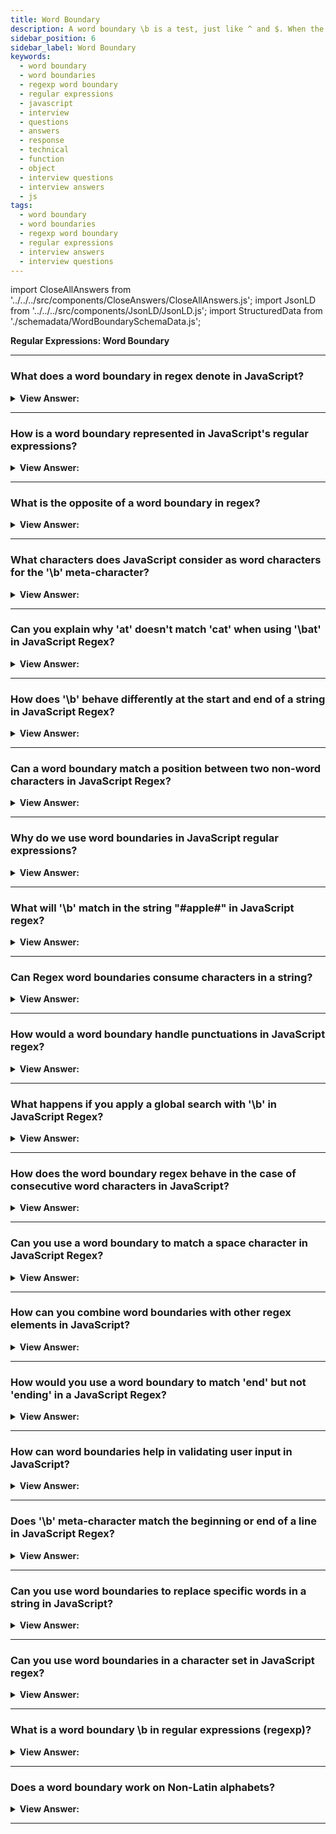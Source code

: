 ```yaml
---
title: Word Boundary
description: A word boundary \b is a test, just like ^ and $. When the regexp engine comes across \b, it checks that the position in the string is a word boundary.
sidebar_position: 6
sidebar_label: Word Boundary
keywords:
  - word boundary
  - word boundaries
  - regexp word boundary
  - regular expressions
  - javascript
  - interview
  - questions
  - answers
  - response
  - technical
  - function
  - object
  - interview questions
  - interview answers
  - js
tags:
  - word boundary
  - word boundaries
  - regexp word boundary
  - regular expressions
  - interview answers
  - interview questions
---
```


import CloseAllAnswers from '../../../src/components/CloseAnswers/CloseAllAnswers.js';
import JsonLD from '../../../src/components/JsonLD/JsonLD.js';
import StructuredData from './schemadata/WordBoundarySchemaData.js';

<JsonLD data={StructuredData} />

<head>
  <title>Word Boundary | Regular Expressions Interview Questions</title>
</head>

**Regular Expressions: Word Boundary**

<CloseAllAnswers />

---

### What does a word boundary in regex denote in JavaScript?

<details>
  <summary><strong>View Answer:</strong></summary>
  <div>
  <div><strong>Interview Response:</strong> It represents a position where a word character is not followed or preceded by another word character.
  </div>
  </div>
</details>

---

### How is a word boundary represented in JavaScript's regular expressions?

<details>
  <summary><strong>View Answer:</strong></summary>
  <div>
  <div><strong>Interview Response:</strong> In Regex, Word boundaries are represented by the '\b' meta-character.
  </div><br />
  <div><strong>Technical Response:</strong> A word boundary in JavaScript's regular expressions is represented by the `\b` character sequence. It denotes a position where a word character is not followed or preceded by another word-character. This position can be at the start or end of a string, or between a word character and a non-word character.
  </div><br />
  <div><strong className="codeExample">Code Example:</strong><br /><br />

  <div></div>

```javascript
let str = "Hello, welcome to HelloJavaScript. HelloJavaScript is great!";
let regex = /\bHelloJavaScript\b/g; 

let matches = str.match(regex);

console.log(matches); // prints: [ 'HelloJavaScript', 'HelloJavaScript' ]
```

In this example, the regular expression `/\bHelloJavaScript\b/g` matches the word "HelloJavaScript" where it appears as a whole word (not part of another word). The `g` at the end of the regular expression indicates a global search (find all matches rather than stopping after the first match).

If we didn't use the word boundary `\b`, we would also match words that contain "HelloJavaScript" as a substring. For example:

```javascript
let str = "Hello, welcome to HelloJavaScript. HelloJavaScript is great!";
let regex = /HelloJavaScript/g;

let matches = str.match(regex);

console.log(matches); // prints: [ 'HelloJavaScript', 'HelloJavaScript' ]
```

Here, the regular expression `/HelloJavaScript/g` matches both "HelloJavaScript" and "HelloJavaScript" because we didn't specify the word boundary.

  </div>
  </div>
</details>

---

### What is the opposite of a word boundary in regex?

<details>
  <summary><strong>View Answer:</strong></summary>
  <div>
  <div><strong>Interview Response:</strong> In Regex, The '\B' meta-character matches a non-word boundary position.
  </div><br />
  <div><strong>Technical Response:</strong> The opposite of a word boundary in regular expressions is denoted by `\B`. While `\b` matches the position where a word character is not followed or preceded by another word character, `\B` matches the position where a word character is followed or preceded by another word character.
  </div><br />
  <div><strong className="codeExample">Code Example:</strong><br /><br />

  <div></div>

```javascript
let str = "Hello, welcome to HelloJavaScript. HelloJavaScriptProgramming is great!";
let regex = /\BHelloJavaScript\B/g;

let matches = str.match(regex);

console.log(matches); // prints: [ 'HelloJavaScript' ]
```

In this example, the regular expression `/\BHelloJavaScript\B/g` matches "HelloJavaScript" only when it's part of another word, like "HelloJavaScriptProgramming". The `g` at the end of the regular expression indicates a global search (find all matches rather than stopping after the first match).

If the string was "Hello, welcome to HelloJavaScript. HelloJavaScript is great!", the same regex would not match "HelloJavaScript" because in this case, "HelloJavaScript" is not part of another word, it stands alone:

```javascript
let str = "Hello, welcome to HelloJavaScript. HelloJavaScript is great!";
let regex = /\BHelloJavaScript\B/g;

let matches = str.match(regex);

console.log(matches); // prints: null
```

In this case, there is no match, so the `match` function returns `null`.

  </div>
  </div>
</details>

---

### What characters does JavaScript consider as word characters for the '\b' meta-character?

<details>
  <summary><strong>View Answer:</strong></summary>
  <div>
  <div><strong>Interview Response:</strong> JavaScript considers alphanumeric characters (A-Z, a-z, 0-9) and the underscore (_) as word characters.
  </div><br />
  <div><strong className="codeExample">Code Example:</strong><br /><br />

  <div></div>

```js
let str = "Hello, world! This is sample text with_123 some word boundaries.";
let regex = /\b\w+\b/g;

let matches = str.match(regex);

console.log(matches); 
// prints: "Hello", "world", "This", "is", "sample", "text", "with_123", "some", "word", "boundaries"]
```

Note that characters other than alphanumeric characters and the underscore are considered non-word characters by \b. Therefore, if a word is followed or preceded by any non-word character, it is considered a word boundary.

```javascript
let str = "Hello, world! This is a sample-text with_123 some word-boundaries.";
let regex = /\b\w+\b/g;

let matches = str.match(regex);

console.log(matches); // prints: [ 'Hello', 'world', 'This', 'is', 'a', 'sample', 'text', 'with_123', 'some', 'word', 'boundaries' ]
```

In this case, the words "sample-text" and "word-boundaries" are treated as separate words because they are separated by non-word characters (`-` and `-`, respectively).

  </div>
  </div>
</details>

---

### Can you explain why 'at' doesn't match 'cat' when using '\bat' in JavaScript Regex?

<details>
  <summary><strong>View Answer:</strong></summary>
  <div>
  <div><strong>Interview Response:</strong> The '\bat' specifies a word boundary before 'at', but 'c' before 'at' in 'cat' forms a word, violating the boundary.
  </div><br />
  <div><strong className="codeExample">Code Example:</strong><br /><br />

  <div></div>

```js
let str = "cat in the hat";
let regex = /\bat\b/g;

let matches = str.match(regex);

console.log(matches);  // output: null
```

  </div>
  </div>
</details>

---

### How does '\b' behave differently at the start and end of a string in JavaScript Regex?

<details>
  <summary><strong>View Answer:</strong></summary>
  <div>
  <div><strong>Interview Response:</strong> At the start, '\b' matches if the first character is a word character. At the end, it matches if the last character is a word character.
  </div><br />
  <div><strong className="codeExample">Code Example:</strong><br /><br />

  <div></div>

```js
// Using '\b' at the start of a string
const regexStart = /\bfoo/;
console.log(regexStart.test('foo bar')); // Output: true
console.log(regexStart.test('foobar')); // Output: true

// Using '\b' at the end of a string
const regexEnd = /bar\b/;
console.log(regexEnd.test('foo bar')); // Output: true
console.log(regexEnd.test('barfoo')); // Output: false
```

  </div>
  </div>
</details>

---

### Can a word boundary match a position between two non-word characters in JavaScript Regex?

<details>
  <summary><strong>View Answer:</strong></summary>
  <div>
  <div><strong>Interview Response:</strong> No, it matches between a word character and a non-word character or at the start or end of a string.
  </div><br />
  <div><strong className="codeExample">Code Example:</strong><br /><br />

  <div></div>

```js
const regex = /\bfoo\b/;
console.log(regex.test('foo'));         // Output: true
console.log(regex.test('foo bar'));     // Output: true
console.log(regex.test('foobar'));      // Output: false
console.log(regex.test('foo_bar'));     // Output: false
console.log(regex.test('foo123'));      // Output: false
console.log(regex.test('123 foo 456'));   // Output: true
```

  </div>
  </div>
</details>

---

### Why do we use word boundaries in JavaScript regular expressions?

<details>
  <summary><strong>View Answer:</strong></summary>
  <div>
  <div><strong>Interview Response:</strong> Word boundaries are used to perform whole-word matches, preventing partial matches within larger words.
  </div>
  </div>
</details>

---

### What will '\b' match in the string "#apple#" in JavaScript regex?

<details>
  <summary><strong>View Answer:</strong></summary>
  <div>
  <div><strong>Interview Response:</strong> The '\b' matches positions before 'a' and after 'e' because these are boundaries between word and non-word characters.
  </div><br />
  <div><strong className="codeExample">Code Example:</strong><br /><br />

  <div></div>

```js
let str = '#apple#'
const regex = /\bapple\b/;
const match = str.match(regex);
console.log(match); // output: ["apple"]
console.log(regex.test('#apple#'));  // Output: true
```

  </div>
  </div>
</details>

---

### Can Regex word boundaries consume characters in a string?

<details>
  <summary><strong>View Answer:</strong></summary>
  <div>
  <div><strong>Interview Response:</strong> No, word boundaries do not consume characters, they match positions in a string.
  </div>
  </div>
</details>

---

### How would a word boundary handle punctuations in JavaScript regex?

<details>
  <summary><strong>View Answer:</strong></summary>
  <div>
  <div><strong>Interview Response:</strong> Punctuations are treated as a non-word character. A word boundary can match the position before the word or after, near punctuation.
  </div><br />
  <div><strong className="codeExample">Code Example:</strong><br /><br />

  <div></div>

```js
const regex = /\bfoo\b/;
console.log(regex.test('foo!bar'));  // Output: true
console.log(regex.test('foo!'));  // Output: true
console.log(regex.test('bar?foo')); // Output: true
console.log(regex.test('bar.foo')); // Output: true

////////////////////////////////////

let str = 'bar?foo'
const regex = /\bfoo\b/;
const match = str.match(regex)
console.log(match); // ["foo"]
```

  </div>
  </div>
</details>

---

### What happens if you apply a global search with '\b' in JavaScript Regex?

<details>
  <summary><strong>View Answer:</strong></summary>
  <div>
  <div><strong>Interview Response:</strong> In JavaScript, the \b meta-character in regex is used as a word boundary. This essentially means that the regex will match the position where a word character is not followed or preceded by another word-character, such as between a letter and a space.
  </div><br />
  <div><strong className="codeExample">Code Example:</strong><br /><br />

  <div></div>

```js
let text = "I like apple. I love to eat an apple. The apple is red.";
let regex = /\bapple\b/g;

let result = text.match(regex);

console.log(result); // This will output: [ 'apple', 'apple', 'apple' ]
```

  </div>
  </div>
</details>

---

### How does the word boundary regex behave in the case of consecutive word characters in JavaScript?

<details>
  <summary><strong>View Answer:</strong></summary>
  <div>
  <div><strong>Interview Response:</strong> It doesn't match positions between consecutive word characters because they don't form a word boundary. However, it will match at the start and end of the sequence of word characters.
  </div><br />
  <div><strong className="codeExample">Code Example:</strong><br /><br />

  <div></div>

```js
let text = "apple123 orange4567 banana89";
let regex = /\b/g;

let result = text.split(regex);

console.log(result); // This will output: [ 'apple123', ' ', 'orange4567', ' ', 'banana89' ]
```

  </div>
  </div>
</details>

---

### Can you use a word boundary to match a space character in JavaScript Regex?

<details>
  <summary><strong>View Answer:</strong></summary>
  <div>
  <div><strong>Interview Response:</strong> No, word boundaries don't match space characters. They match positions between word and non-word characters.
  </div>
  </div>
</details>

---

### How can you combine word boundaries with other regex elements in JavaScript?

<details>
  <summary><strong>View Answer:</strong></summary>
  <div>
  <div><strong>Interview Response:</strong> You can combine word boundaries with other regex elements in JavaScript by placing `\b` around the element in the pattern. For instance, to match the word "apple", you can use `/\bapple\b/g`. The `\b` ensures "apple" isn't part of a larger word.
  </div><br />
  <div><strong className="codeExample">Code Example:</strong><br /><br />

  <div></div>

```javascript
let text = "cat, concatenate, cataract";
let regex = /\bcat\b/g;

let result = text.match(regex);

console.log(result); // Outputs: ['cat']
```

In this code, `\bcat\b` only matches the standalone word "cat", not "cat" in "concatenate" or "cataract".

  </div>
  </div>
</details>

---

### How would you use a word boundary to match 'end' but not 'ending' in a JavaScript Regex?

<details>
  <summary><strong>View Answer:</strong></summary>
  <div>
  <div><strong>Interview Response:</strong> You can use word boundaries in a JavaScript regex to match 'end' but not 'ending' by using the pattern `/\bend\b/g`. This ensures only the standalone word 'end' is matched.
  </div><br />
  <div><strong className="codeExample">Code Example:</strong><br /><br />

  <div></div>

```javascript
let text = "end ending bend";
let regex = /\bend\b/g;

let result = text.match(regex);

console.log(result); // Outputs: ['end']
```

In this code, `\bend\b` only matches the standalone word "end", not "end" in "ending" or "bend".

  </div>
  </div>
</details>

---

### How can word boundaries help in validating user input in JavaScript?

<details>
  <summary><strong>View Answer:</strong></summary>
  <div>
  <div><strong>Interview Response:</strong> Word boundaries can help to ensure that user input matches exact patterns or words, improving data validation.
  </div><br />
  <div><strong className="codeExample">Code Example:</strong><br /><br />

  <div></div>

Here is a code snippet where word boundaries are used to validate user input for a specific username format (only allows alphanumeric characters and underscores).

```javascript
function validateUsername(username) {
  let regex = /^\b\w+\b$/g;
  return regex.test(username);
}

console.log(validateUsername('username_1')); // Outputs: true
console.log(validateUsername('username@1')); // Outputs: false
```

Here, the regex `^\b\w+\b$` checks that the entire username (`^...$`) consists of one or more word characters (`\w+`) enclosed by word boundaries (`\b`). This ensures the username doesn't contain invalid characters.

  </div>
  </div>
</details>

---

### Does '\b' meta-character match the beginning or end of a line in JavaScript Regex?

<details>
  <summary><strong>View Answer:</strong></summary>
  <div>
  <div><strong>Interview Response:</strong> No, '\b' doesn't match line boundaries. It matches word boundaries at the start or end of a string.
  </div>
  </div>
</details>

---

### Can you use word boundaries to replace specific words in a string in JavaScript?

<details>
  <summary><strong>View Answer:</strong></summary>
  <div>
  <div><strong>Interview Response:</strong> Yes, word boundaries can be used with the replace method to replace specific whole words in a string.
  </div><br />
  <div><strong className="codeExample">Code Example:</strong><br /><br />

  <div></div>

```javascript
let text = "I love apples. I love to eat apples.";
let regex = /\bapples\b/g;

let newText = text.replace(regex, 'oranges');

console.log(newText); // Outputs: "I love oranges. I love to eat oranges."
```

In the above code, the `replace()` method uses the regex with word boundaries (`\b`) to replace all standalone instances of "apple" with "orange".

  </div>
  </div>
</details>

---

### Can you use word boundaries in a character set in JavaScript regex?

<details>
  <summary><strong>View Answer:</strong></summary>
  <div>
  <div><strong>Interview Response:</strong> No, word boundaries are not valid within a character set. They match positions, not actual characters.
  </div>
  </div>
</details>

---

### What is a word boundary \b in regular expressions (regexp)?

<details>
  <summary><strong>View Answer:</strong></summary>
  <div>
  <div><strong>Interview Response:</strong> A word boundary '\b' in regex represents the position where a word character is not followed or preceded by another word character.
    </div><br />
  <div><strong>Technical Response:</strong> A word boundary \b is a test, just like ^ and $. When the regexp engine (program module that implements searching for RegExp) comes across \b, it checks that the position in the string is a word boundary. Three different positions qualify as word boundaries in regular expressions. For instance, if the first string character is a word character \w. Also, between two characters in the string, where one is a word character \w, and the other is not, and at the string end if the last string character is a word character \w. We can use \b not only with words but also with digits.
    </div><br />
  <div><strong className="codeExample">Code Example:</strong><br /><br />

  <div></div>

```js
console.log('Hello, Java!'.match(/\bJava\b/)); // Java
console.log('Hello, JavaScript!'.match(/\bJava\b/)); // null

// More Examples

console.log('Hello, Java!'.match(/\bHello\b/)); // Hello
console.log('Hello, Java!'.match(/\bJava\b/)); // Java
console.log('Hello, Java!'.match(/\bHell\b/)); // null (no match)
console.log('Hello, Java!'.match(/\bJava!\b/)); // null (no match)

// Digit Boundaries
console.log('1 23 456 78'.match(/\b\d\d\b/g)); // returns 23,78
console.log('12,34,56'.match(/\b\d\d\b/g)); // returns 12,34,56
```

  </div>
  </div>
</details>

---

### Does a word boundary work on Non-Latin alphabets?

<details>
  <summary><strong>View Answer:</strong></summary>
  <div>
  <div><strong>Interview Response:</strong> Word boundaries may not function as expected with Non-Latin alphabets as they're designed to work with alphanumeric characters and underscores.
    </div><br/>
  <div><strong>Technical Details:</strong> The word boundary test \b checks that there should be \w on the one side from the position and "not \w" – on the other side. But \w means a Latin letter a-z (or a digit or an underscore), so the test does not work for other characters, e.g., Cyrillic letters or Hieroglyphs.
    </div><br />
  <div><strong className="codeExample">Code Example:</strong><br /><br />

  <div></div>

Here's an example with Cyrillic characters:

```javascript
let text = "яблоко груша банан";
let regex = /\bяблоко\b/g;

let result = text.match(regex);

console.log(result); // Outputs: null
```

In this code, we're trying to match the word for "apple" in Russian ("яблоко"). However, the output is `null`, indicating no matches, because `\b` doesn't recognize the Cyrillic characters as word characters.

While `\b` is useful for many scenarios with English and other languages using the Latin alphabet, for non-Latin alphabets, you may need to use different approaches or libraries that support Unicode word boundaries.

  </div>
  </div>
</details>

---
